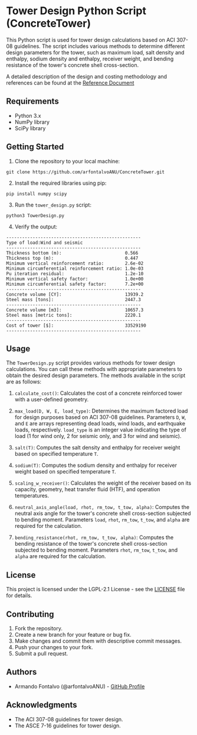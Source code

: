 # Tower Design Python Script (ConcreteTower)

This Python script is used for tower design calculations based on ACI 307-08 guidelines. The script includes various methods to determine different design parameters for the tower, such as maximum load, salt density and enthalpy, sodium density and enthalpy, receiver weight, and bending resistance of the tower's concrete shell cross-section.

A detailed description of the design and costing methodology and references can be found at the [Reference Document](https://github.com/arfontalvoANU/ConcreteTower/blob/main/ReferenceDocument.pdf)

## Requirements

- Python 3.x
- NumPy library
- SciPy library

## Getting Started

1. Clone the repository to your local machine:

`git clone https://github.com/arfontalvoANU/ConcreteTower.git`

2. Install the required libraries using pip:

`pip install numpy scipy`

3. Run the `tower_design.py` script:

`python3 TowerDesign.py`

4. Verify the output:

```
---------------------------------------------------
Type of load:Wind and seismic
---------------------------------------------------
Thickness bottom (m):                        0.566
Thickness top (m):                           0.447
Minimum vertical reinforcement ratio:        2.6e-02
Minimum circumferential reinforcement ratio: 1.0e-03
Pu iteration residual:                       1.2e-10
Minimum vertical safety factor:              1.0e+00
Minimum circumferential safety factor:       7.2e+00
---------------------------------------------------
Concrete volume [CY]:                        13939.2
Steel mass [tons]:                           2447.3
---------------------------------------------------
Concrete volume [m3]:                        10657.3
Steel mass [metric tons]:                    2220.1
---------------------------------------------------
Cost of tower [$]:                           33529190
---------------------------------------------------
```

## Usage

The `TowerDesign.py` script provides various methods for tower design calculations. You can call these methods with appropriate parameters to obtain the desired design parameters. The methods available in the script are as follows:

1. `calculate_cost()`: Calculates the cost of a concrete reinforced tower with a user-defined geometry.

2. `max_load(D, W, E, load_type)`: Determines the maximum factored load for design purposes based on ACI 307-08 guidelines. Parameters `D`, `W`, and `E` are arrays representing dead loads, wind loads, and earthquake loads, respectively. `load_type` is an integer value indicating the type of load (1 for wind only, 2 for seismic only, and 3 for wind and seismic).

3. `salt(T)`: Computes the salt density and enthalpy for receiver weight based on specified temperature `T`.

4. `sodium(T)`: Computes the sodium density and enthalpy for receiver weight based on specified temperature `T`.

5. `scaling_w_receiver()`: Calculates the weight of the receiver based on its capacity, geometry, heat transfer fluid (HTF), and operation temperatures.

6. `neutral_axis_angle(load, rhot, rm_tow, t_tow, alpha)`: Computes the neutral axis angle for the tower's concrete shell cross-section subjected to bending moment. Parameters `load`, `rhot`, `rm_tow`, `t_tow`, and `alpha` are required for the calculation.

7. `bending_resistance(rhot, rm_tow, t_tow, alpha)`: Computes the bending resistance of the tower's concrete shell cross-section subjected to bending moment. Parameters `rhot`, `rm_tow`, `t_tow`, and `alpha` are required for the calculation.

## License

This project is licensed under the LGPL-2.1 License - see the [LICENSE](https://github.com/arfontalvoANU/ConcreteTower/blob/main/LICENSE) file for details.

## Contributing

1. Fork the repository.
2. Create a new branch for your feature or bug fix.
3. Make changes and commit them with descriptive commit messages.
4. Push your changes to your fork.
5. Submit a pull request.

## Authors

- Armando Fontalvo (@arfontalvoANU) - [GitHub Profile](https://github.com/arfontalvoANU)

## Acknowledgments

- The ACI 307-08 guidelines for tower design.
- The ASCE 7-16 guidelines for tower design.

